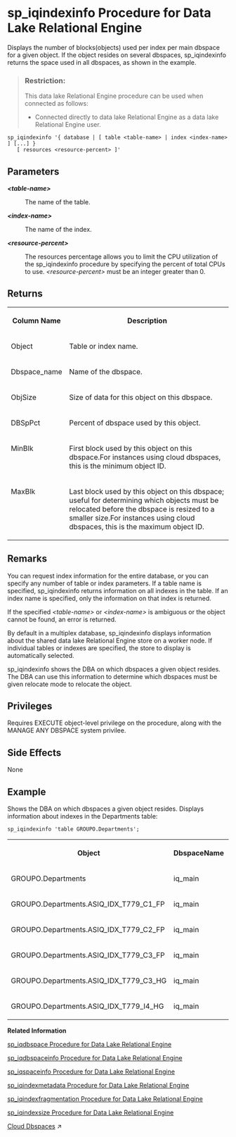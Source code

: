 <!-- loioa5ac909e84f210158be2ec9a4fd2e670 -->

# sp\_iqindexinfo Procedure for Data Lake Relational Engine

Displays the number of blocks\(objects\) used per index per main dbspace for a given object. If the object resides on several dbspaces, sp\_iqindexinfo returns the space used in all dbspaces, as shown in the example.



> ### Restriction:  
> This data lake Relational Engine procedure can be used when connected as follows:
> 
> -   Connected directly to data lake Relational Engine as a data lake Relational Engine user.



```
sp_iqindexinfo '{ database | [ table <table-name> | index <index-name> ] [...] } 
   [ resources <resource-percent> ]'
```



<a name="loioa5ac909e84f210158be2ec9a4fd2e670__section_zhr_yv2_pbb"/>

## Parameters


<dl>
<dt><b>

*<table-name\>*

</b></dt>
<dd>

The name of the table.



</dd>
</dl>


<dl>
<dt><b>

*<index-name\>*

</b></dt>
<dd>

The name of the index.



</dd>
</dl>


<dl>
<dt><b>

*<resource-percent\>*

</b></dt>
<dd>

The resources percentage allows you to limit the CPU utilization of the sp\_iqindexinfo procedure by specifying the percent of total CPUs to use. *<resource-percent\>* must be an integer greater than 0.



</dd>
</dl>



<a name="loioa5ac909e84f210158be2ec9a4fd2e670__section_xvl_gcz_mbb"/>

## Returns


<table>
<tr>
<th valign="top">

Column Name



</th>
<th valign="top">

Description



</th>
</tr>
<tr>
<td valign="top">

Object



</td>
<td valign="top">

Table or index name.



</td>
</tr>
<tr>
<td valign="top">

Dbspace\_name



</td>
<td valign="top">

Name of the dbspace.



</td>
</tr>
<tr>
<td valign="top">

ObjSize



</td>
<td valign="top">

Size of data for this object on this dbspace.



</td>
</tr>
<tr>
<td valign="top">

DBSpPct



</td>
<td valign="top">

Percent of dbspace used by this object.



</td>
</tr>
<tr>
<td valign="top">

MinBlk



</td>
<td valign="top">

First block used by this object on this dbspace.For instances using cloud dbspaces, this is the minimum object ID.



</td>
</tr>
<tr>
<td valign="top">

MaxBlk



</td>
<td valign="top">

Last block used by this object on this dbspace; useful for determining which objects must be relocated before the dbspace is resized to a smaller size.For instances using cloud dbspaces, this is the maximum object ID.



</td>
</tr>
</table>



<a name="loioa5ac909e84f210158be2ec9a4fd2e670__iq_refbb_1608"/>

## Remarks

You can request index information for the entire database, or you can specify any number of table or index parameters. If a table name is specified, sp\_iqindexinfo returns information on all indexes in the table. If an index name is specified, only the information on that index is returned.

If the specified *<table-name\>* or *<index-name\>* is ambiguous or the object cannot be found, an error is returned.

By default in a multiplex database, sp\_iqindexinfo displays information about the shared data lake Relational Engine store on a worker node. If individual tables or indexes are specified, the store to display is automatically selected.

sp\_iqindexinfo shows the DBA on which dbspaces a given object resides. The DBA can use this information to determine which dbspaces must be given relocate mode to relocate the object.



<a name="loioa5ac909e84f210158be2ec9a4fd2e670__iq_refbb_1607"/>

## Privileges

Requires EXECUTE object-level privilege on the procedure, along with the MANAGE ANY DBSPACE system privilee.



## Side Effects

None



<a name="loioa5ac909e84f210158be2ec9a4fd2e670__iq_refbb_1611"/>

## Example

Shows the DBA on which dbspaces a given object resides. Displays information about indexes in the Departments table:

```
sp_iqindexinfo 'table GROUPO.Departments';
```


<table>
<tr>
<th valign="top">

Object



</th>
<th valign="top">

DbspaceName



</th>
<th valign="top">

ObjSize



</th>
<th valign="top">

DBSpPct



</th>
<th valign="top">

MinBlk



</th>
<th valign="top">

MaxBlk



</th>
</tr>
<tr>
<td valign="top">

GROUPO.Departments



</td>
<td valign="top">

iq\_main



</td>
<td valign="top">

288 K



</td>
<td valign="top">

1



</td>
<td valign="top">

1,045,496.00



</td>
<td valign="top">

1,048,891.00



</td>
</tr>
<tr>
<td valign="top">

GROUPO.Departments.ASIQ\_IDX\_T779\_C1\_FP



</td>
<td valign="top">

iq\_main



</td>
<td valign="top">

176 K



</td>
<td valign="top">

1



</td>
<td valign="top">

1,047,197.00



</td>
<td valign="top">

1,047,328.00



</td>
</tr>
<tr>
<td valign="top">

GROUPO.Departments.ASIQ\_IDX\_T779\_C2\_FP



</td>
<td valign="top">

iq\_main



</td>
<td valign="top">

160 K



</td>
<td valign="top">

1



</td>
<td valign="top">

1,047,213.00



</td>
<td valign="top">

1,047,324.00



</td>
</tr>
<tr>
<td valign="top">

GROUPO.Departments.ASIQ\_IDX\_T779\_C3\_FP



</td>
<td valign="top">

iq\_main



</td>
<td valign="top">

184 K



</td>
<td valign="top">

1



</td>
<td valign="top">

1,047,229.00



</td>
<td valign="top">

1,047,317.00



</td>
</tr>
<tr>
<td valign="top">

GROUPO.Departments.ASIQ\_IDX\_T779\_C3\_HG



</td>
<td valign="top">

iq\_main



</td>
<td valign="top">

440 K



</td>
<td valign="top">

1



</td>
<td valign="top">

1,048,421.00



</td>
<td valign="top">

1,048,796.00



</td>
</tr>
<tr>
<td valign="top">

GROUPO.Departments.ASIQ\_IDX\_T779\_I4\_HG



</td>
<td valign="top">

iq\_main



</td>
<td valign="top">

288 K



</td>
<td valign="top">

1



</td>
<td valign="top">

1,047,261.00



</td>
<td valign="top">

1,047,306.00



</td>
</tr>
</table>

**Related Information**  


[sp\_iqdbspace Procedure for Data Lake Relational Engine](sp-iqdbspace-procedure-for-data-lake-relational-engine-a5a34b5.md "Displays detailed information about each data lake Relational Engine dbspace.")

[sp\_iqdbspaceinfo Procedure for Data Lake Relational Engine](sp-iqdbspaceinfo-procedure-for-data-lake-relational-engine-a5a3ca6.md "Displays the size of each object and subobject used in the specified table.")

[sp\_iqspaceinfo Procedure for Data Lake Relational Engine](sp-iqspaceinfo-procedure-for-data-lake-relational-engine-a5b6d30.md "Displays the number of blocks (objects) used by each object in the current database and the name of the dbspace in which the object is located.")

[sp\_iqindexmetadata Procedure for Data Lake Relational Engine](sp-iqindexmetadata-procedure-for-data-lake-relational-engine-a5ad0e4.md "Displays index metadata for a given index.")

[sp\_iqindexfragmentation Procedure for Data Lake Relational Engine](sp-iqindexfragmentation-procedure-for-data-lake-relational-engine-a5ac10a.md "Reports information about the percentage of page space taken up within the B-trees, garrays, and bitmap structures in data lake Relational Engine indexes.")

[sp\_iqindexsize Procedure for Data Lake Relational Engine](sp-iqindexsize-procedure-for-data-lake-relational-engine-a5ad8fe.md "Gives the size of the specified index.")

[Cloud Dbspaces](https://help.sap.com/viewer/a896c6a184f21015b5bcf4c7a967df07/2023_2_QRC/en-US/493eb818429e4996b3da4153192a9efa.html "Cloud dbspace is a new offering where the database engine stores a user dbspace in object storage solutions such as Microsoft Azure Blob Storage, AWS Simple Storage Service (S3), or Google Cloud Storage. In a cloud dbspace, database pages are physically stored as objects as opposed to regular file system blocks.") :arrow_upper_right:

